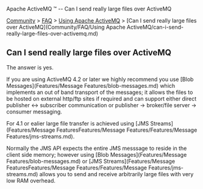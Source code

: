 Apache ActiveMQ ™ -- Can I send really large files over ActiveMQ 

[Community](community.md) > [FAQ](CommunityCommunity/Community/faq.md) > [Using Apache ActiveMQ](Community/FAQCommunity/FAQ/Community/FAQ/using-apache-activemq.md) > [Can I send really large files over ActiveMQ](Community/FAQ/Using Apache ActiveMQ/can-i-send-really-large-files-over-activemq.md)


Can I send really large files over ActiveMQ
-------------------------------------------

The answer is yes.

If you are using ActiveMQ 4.2 or later we highly recommend you use [Blob Messages](Features/Message Features/blob-messages.md) which implements an out of band transport of the messages; it allows the files to be hosted on external http/ftp sites if required and can support either direct publisher <-> subscriber communication or publisher -> broker/file server -> consumer messaging.

For 4.1 or ealier large file transfer is achieved using [JMS Streams](Features/Message FeaturesFeatures/Message Features/Features/Message Features/jms-streams.md).

Normally the JMS API expects the entire JMS messsage to reside in the client side memory; however using [Blob Messages](Features/Message Features/blob-messages.md) or [JMS Streams](Features/Message FeaturesFeatures/Message Features/Features/Message Features/jms-streams.md) allows you to send and receive arbitrarily large files with very low RAM overhead.

